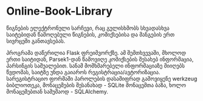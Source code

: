 # Online-Book-Library

წიგნების ელექტრონული სარჩევი, რაც გულისხმობს სხვადასხვა საიტებიდან წამოღებული წიგნების, კომიქსებისა და მანგების ერთ სივრცეში განთავსებას.

პროგრამა დაწერილია Flask ფრეიმვორქზე. ამ შემთხვევაში, მხოლოდ ერთი საიტიდან, Parsek1-დან წამოვიღე კომიქსების შესახებ ინფორმაცია, პარსინგის საშუალებით. სანამ მომხმარებელი ინფორმაციაზე მიიღებს წვდომას, საიტზე უნდა გაიაროს რეგისტრაცია/ავტორიზაცია. სარეგისტრაციო ფორმაში პაროლების დასაშიფრად გამოვიყენე werkzeug ბიბლიოთეკა, მონაცემების შესანახად - SQLite მონაცემთა ბაზა, ხოლო მონაცემებთან სამუშაოდ - SQLAlchemy. 

